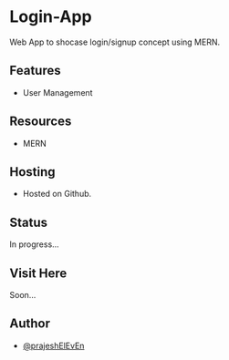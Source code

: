 # Login-App

Web App to shocase login/signup concept using MERN.

## Features

- User Management

## Resources

- MERN

## Hosting

- Hosted on Github.

## Status

In progress...

## Visit Here

<!-- [login-app](https://prajesheleven.github.io/login-app/) -->
Soon...

## Author

- [@prajeshElEvEn](https://github.com/prajeshElEvEn)